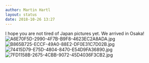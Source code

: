 ```yaml
---
author: Martin Hartl
layout: status
date: 2018-10-26 13:27
---
```

I hope you are not tired of Japan pictures yet.
We arrived in Osaka!
![A6E70F5D-2990-4F7B-B9F8-4623EC2A8ADA.jpg](http://share.hartl.co/micro/A6E70F5D-2990-4F7B-B9F8-4623EC2A8ADA.jpg)
![B865B725-ECCF-49A0-88E2-DF0E31C7D02B.jpg](http://share.hartl.co/micro/B865B725-ECCF-49A0-88E2-DF0E31C7D02B.jpg)
![74415D79-E75D-4804-8470-E54D9FA36890.jpg](http://share.hartl.co/micro/74415D79-E75D-4804-8470-E54D9FA36890.jpg)
![7FD1158B-2675-4CBB-9072-45D4036F3CB2.jpg](http://share.hartl.co/micro/7FD1158B-2675-4CBB-9072-45D4036F3CB2.jpg)